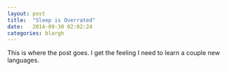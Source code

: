 ```yaml
---
layout: post
title:  "Sleep is Overrated"
date:   2014-09-30 02:02:24
categories: blargh
---
```

This is where the post goes. I get the feeling I need to learn a couple new languages.
